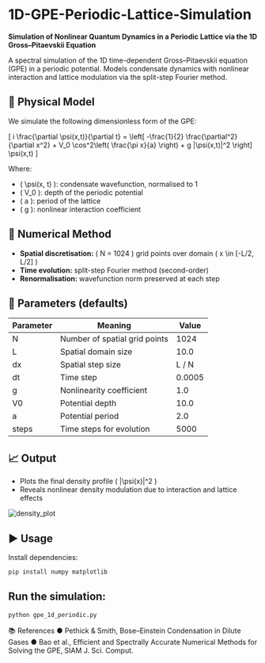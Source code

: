 # 1D-GPE-Periodic-Lattice-Simulation

**Simulation of Nonlinear Quantum Dynamics in a Periodic Lattice via the 1D Gross–Pitaevskii Equation**

A spectral simulation of the 1D time-dependent Gross–Pitaevskii equation (GPE) in a periodic potential. Models condensate dynamics with nonlinear interaction and lattice modulation via the split-step Fourier method.

## 📐 Physical Model

We simulate the following dimensionless form of the GPE:

\[
i \frac{\partial \psi(x,t)}{\partial t} = \left[ -\frac{1}{2} \frac{\partial^2}{\partial x^2} + V_0 \cos^2\left( \frac{\pi x}{a} \right) + g |\psi(x,t)|^2 \right] \psi(x,t)
\]

Where:
- \( \psi(x, t) \): condensate wavefunction, normalised to 1
- \( V_0 \): depth of the periodic potential
- \( a \): period of the lattice
- \( g \): nonlinear interaction coefficient

## 🧪 Numerical Method

- **Spatial discretisation:** \( N = 1024 \) grid points over domain \( x \in [-L/2, L/2] \)
- **Time evolution:** split-step Fourier method (second-order)
- **Renormalisation:** wavefunction norm preserved at each step

## 🔧 Parameters (defaults)

| Parameter | Meaning                            | Value   |
|-----------|------------------------------------|---------|
| N         | Number of spatial grid points      | 1024    |
| L         | Spatial domain size                | 10.0    |
| dx        | Spatial step size                  | L / N   |
| dt        | Time step                          | 0.0005  |
| g         | Nonlinearity coefficient           | 1.0     |
| V0        | Potential depth                    | 10.0    |
| a         | Potential period                   | 2.0     |
| steps     | Time steps for evolution           | 5000    |

## 📈 Output

- Plots the final density profile \( |\psi(x)|^2 \)
- Reveals nonlinear density modulation due to interaction and lattice effects

![density_plot](https://i.ibb.co/RT40FVhf/example.png)

## ▶️ Usage

Install dependencies:

```bash
pip install numpy matplotlib
```
## Run the simulation:
```bash
python gpe_1d_periodic.py
```
📚 References
● Pethick & Smith, Bose–Einstein Condensation in Dilute Gases
● Bao et al., Efficient and Spectrally Accurate Numerical Methods for Solving the GPE, SIAM J. Sci. Comput.

